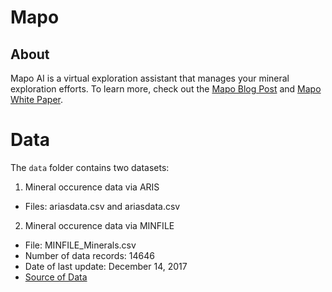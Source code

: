 # Mapo

## About

Mapo AI is a virtual exploration assistant that manages your mineral exploration efforts. To learn more, check out the [Mapo Blog Post](https://blog.produvia.com/letter-to-the-mining-industry-298cf0a0c6a8) and [Mapo White Paper](https://docs.google.com/document/d/1Y5WQ_IpmxeAowbNVMdT7lOzStZruOqBy1_rQ0PUWCEk/view).

# Data

The `data` folder contains two datasets:

1) Mineral occurence data via ARIS

- Files: ariasdata.csv and ariasdata.csv

2) Mineral occurence data via MINFILE

- File: MINFILE_Minerals.csv
- Number of data records:  14646
- Date of last update: December 14, 2017
- [Source of Data](http://www.empr.gov.bc.ca/Mining/Geoscience/MapPlace/metadata/Pages/minf_metadata.aspx)
